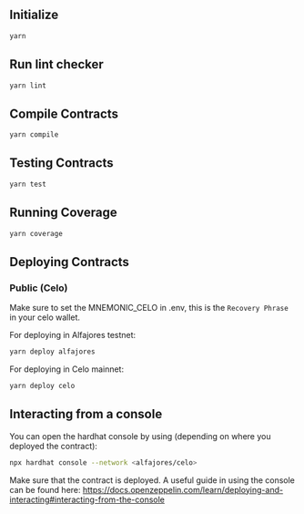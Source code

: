 ## Initialize

```bash
yarn
```

## Run lint checker

```bash
yarn lint
```


## Compile Contracts

```bash
yarn compile
```

## Testing Contracts

```bash
yarn test
```

## Running Coverage

```bash
yarn coverage
```

## Deploying Contracts


### Public (Celo)

Make sure to set the MNEMONIC_CELO in .env, this is the `Recovery Phrase` in your celo wallet.

For deploying in Alfajores testnet:

```bash
yarn deploy alfajores
```

For deploying in Celo mainnet:

```bash
yarn deploy celo
```

## Interacting from a console

You can open the hardhat console by using (depending on where you deployed the contract):

```bash
npx hardhat console --network <alfajores/celo>
```

Make sure that the contract is deployed. A useful guide in using the console can be found here: https://docs.openzeppelin.com/learn/deploying-and-interacting#interacting-from-the-console

